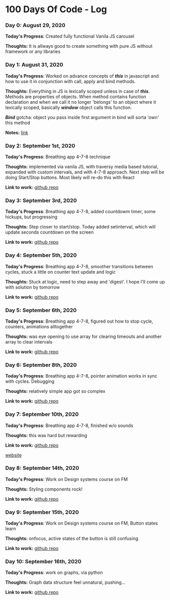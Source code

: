 # 100 Days Of Code - Log

### Day 0: August 29, 2020

**Today's Progress**: Created fully functional Vanila JS carousel

**Thoughts:** It is allways good to create something with pure JS without framework or any libraries

### Day 1: August 31, 2020

**Today's Progress**: Worked on advance concepts of **_this_** in javascript and how to use it in conjunction with call, apply and bind methods.

**Thoughts:** Everything in JS is lexically scoped unless in case of **_this_**.
Methods are properties of objects. When method contains function declaration and when we call it no longer 'belongs' to an object where it lexically scoped, basically **_window_** object calls this function.

**_Bind_** gotcha: object you pass inside first argument in bind will sorta 'own' this method

**Notes:** [link](https://github.com/sagdish/100-days-of-code-notebook/blob/master/playing.js)

### Day 2: September 1st, 2020

**Today's Progress**: Breathing app 4-7-8 technique

**Thoughts:** implemented via vanila JS, with traversy media based tutorial, expanded with custom intervals, and with 4-7-8 approach. Next step will be doing Start/Stop buttons. Most likely will re-do this with React

**Link to work:** [github repo](https://github.com/sagdish/100-days-of-code-notebook/tree/master/breathing-app)

### Day 3: September 3rd, 2020

**Today's Progress**: Breathing app 4-7-8, added countdowm timer, some hickups, but progressing

**Thoughts:** Step closer to start/stop. Today added setinterval, which will update seconds countdown on the screen

**Link to work:** [github repo](https://github.com/sagdish/100-days-of-code-notebook/tree/master/breathing-app)

### Day 4: September 5th, 2020

**Today's Progress**: Breathing app 4-7-8, smoother transitions between cycles, stuck a little on counter text update and logic

**Thoughts:** Stuck at logic, need to step away and 'digest'. I hope I'll come up with solution by tomorrow

**Link to work:** [github repo](https://github.com/sagdish/100-days-of-code-notebook/tree/master/breathing-app)

### Day 5: September 6th, 2020

**Today's Progress**: Breathing app 4-7-8, figured out how to stop cycle, counters, animations alltogether

**Thoughts:** was eye opening to use array for clearing timeouts and another array to clear intervals

**Link to work:** [github repo](https://github.com/sagdish/100-days-of-code-notebook/tree/master/breathing-app)

### Day 6: September 8th, 2020

**Today's Progress**: Breathing app 4-7-8, pointer animation works in sync with cycles. Debugging

**Thoughts:** relatively simple app got so complex

**Link to work:** [github repo](https://github.com/sagdish/100-days-of-code-notebook/tree/master/breathing-app)

### Day 7: September 10th, 2020

**Today's Progress**: Breathing app 4-7-8, finished w/o sounds

**Thoughts:** this was hard but rewarding

**Link to work:** [github repo](https://github.com/sagdish/100-days-of-code-notebook/tree/master/breathing-app)

[website](https://breathing-app.sagdi.vercel.app/)

### Day 8: September 14th, 2020

**Today's Progress**: Work on Design systems course on FM

**Thoughts:** Styling components rock!

**Link to work:** [github repo](https://github.com/sagdish/code-notebook/tree/master/fm-design-systems)

### Day 9: September 15th, 2020

**Today's Progress**: Work on Design systems course on FM, Button states learn

**Thoughts:** onfocus, active states of the button is still confusing

**Link to work:** [github repo](https://github.com/sagdish/code-notebook/tree/master/fm-design-systems)

### Day 10: September 16th, 2020

**Today's Progress**: work on graphs, via python

**Thoughts:** Graph data structure feel unnatural, pushing...

**Link to work:** [github repo](https://github.com/sagdish/Graphs-1)

<!-- ### Day 1: August 16, 2020

**Today's Progress**: loading...

**Thoughts:** loading..

**Link to work:** [example website](http://www.example.com) -->

<!-- ### Day 1: June 27, Monday

**Today's Progress**: I've gone through many exercises on FreeCodeCamp.

**Thoughts** I've recently started coding, and it's a great feeling when I finally solve an algorithm challenge after a lot of attempts and hours spent.

**Link(s) to work**
1. [Find the Longest Word in a String](https://www.freecodecamp.com/challenges/find-the-longest-word-in-a-string)
2. [Title Case a Sentence](https://www.freecodecamp.com/challenges/title-case-a-sentence) -->
